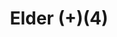---
layout: item
title: Elder (+)(4)
item-id: 20924
datatable: true
id: 20924
name: "Elder (+)(4)"
members: true
lowalch: 16
highalch: 24
examine: "The potion blends the fury and bravery of Xeric's elder warriors. It was mixed perfectly!"
monsters:
  - id: 7526
    name: "Vanguard"
    members: true
    combat_level: 0
    wiki_url: "https://oldschool.runescape.wiki/w/Vanguard#Magic"
    drops:
      - quantity: "1"
        rarity: 1
    image: "https://oldschool.runescape.wiki/images/1/13/Vanguard_%28magic%29.png?db160"
---